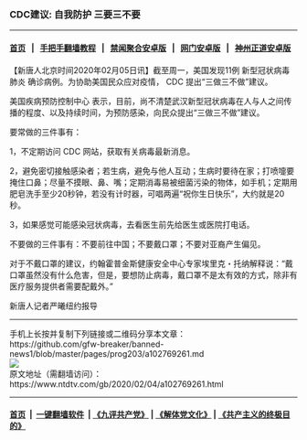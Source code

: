 ### CDC建议: 自我防护 三要三不要
------------------------

#### [首页](https://github.com/gfw-breaker/banned-news1/blob/master/README.md) &nbsp;&nbsp;|&nbsp;&nbsp; [手把手翻墙教程](https://github.com/gfw-breaker/guides/wiki) &nbsp;&nbsp;|&nbsp;&nbsp; [禁闻聚合安卓版](https://github.com/gfw-breaker/bn-android) &nbsp;&nbsp;|&nbsp;&nbsp; [网门安卓版](https://github.com/oGate2/oGate) &nbsp;&nbsp;|&nbsp;&nbsp; [神州正道安卓版](https://github.com/SzzdOgate/update) 



<div><div class="post_content" itemprop="articleBody">
 <p>
  【新唐人北京时间2020年02月05日讯】截至周一，美国发现11例
  <ok href="https://www.ntdtv.com/gb/新型冠状病毒肺炎.htm">
   新型冠状病毒肺炎
  </ok>
  确诊病例。为协助美国民众应对疫情，
  <ok href="https://www.ntdtv.com/gb/cdc.htm">
   CDC
  </ok>
  提出“三做三不做”建议。
 </p>
 <p>
  <ok href="https://www.ntdtv.com/gb/美国疾病预防控制中心.htm">
   美国疾病预防控制中心
  </ok>
  表示，目前，尚不清楚武汉新型冠状病毒在人与人之间传播的程度、以及持续时间，为预防感染，向民众提出“三做三不做”建议。
 </p>
 <p>
  要常做的三件事有：
 </p>
 <p>
  1，不定期访问
  <ok href="https://www.ntdtv.com/gb/cdc.htm">
   CDC
  </ok>
  网站，获取有关病毒最新消息。
 </p>
 <p>
  2，避免密切接触感染者；若生病，避免与他人互动；生病时要待在家；打喷嚏要掩住口鼻；尽量不摸眼、鼻、嘴；定期消毒易被细菌污染的物体，如手机；定期用肥皂洗手至少20秒钟，若没有计时器，可唱两遍“祝你生日快乐”，大约就是20秒。
 </p>
 <p>
  3，如果感觉可能感染冠状病毒，去看医生前先给医生或医院打电话。
 </p>
 <p>
  不要做的三件事有：不要前往中国；不要戴口罩；不要对亚裔产生偏见。
 </p>
 <p>
  对于不戴口罩的建议，约翰霍普金斯健康安全中心专家埃里克・托纳解释说：“戴口罩虽然没有什么危害，但是，要想防止病毒，戴口罩不是太有效的方式，除非有医疗服务提供者需要配戴外。”
 </p>
 <p>
  新唐人记者严曦纽约报导
 </p>
 <div class="single_ad">
 </div>
</div>
</div>
<hr/>
手机上长按并复制下列链接或二维码分享本文章：<br/>
https://github.com/gfw-breaker/banned-news1/blob/master/pages/prog203/a102769261.md <br/>
<a href='https://github.com/gfw-breaker/banned-news1/blob/master/pages/prog203/a102769261.md'><img src='https://github.com/gfw-breaker/banned-news1/blob/master/pages/prog203/a102769261.md.png'/></a> <br/>
原文地址（需翻墙访问）：https://www.ntdtv.com/gb/2020/02/04/a102769261.html


------------------------
#### [首页](https://github.com/gfw-breaker/banned-news1/blob/master/README.md) &nbsp;|&nbsp; [一键翻墙软件](https://github.com/gfw-breaker/nogfw/blob/master/README.md) &nbsp;| [《九评共产党》](https://github.com/gfw-breaker/9ping.md/blob/master/README.md#九评之一评共产党是什么) | [《解体党文化》](https://github.com/gfw-breaker/jtdwh.md/blob/master/README.md) | [《共产主义的终极目的》](https://github.com/gfw-breaker/gczydzjmd.md/blob/master/README.md)


<img src='http://gfw-breaker.win/banned-news/pages/prog203/a102769261.md' width='0px' height='0px'/>